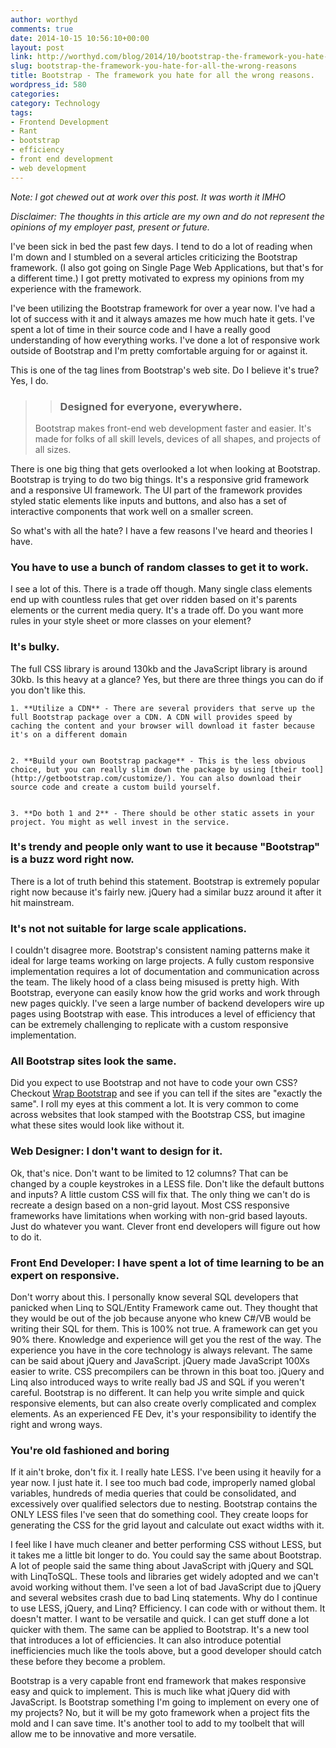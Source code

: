 ```yaml
---
author: worthyd
comments: true
date: 2014-10-15 10:56:10+00:00
layout: post
link: http://worthyd.com/blog/2014/10/bootstrap-the-framework-you-hate-for-all-the-wrong-reasons/
slug: bootstrap-the-framework-you-hate-for-all-the-wrong-reasons
title: Bootstrap - The framework you hate for all the wrong reasons.
wordpress_id: 580
categories:
category: Technology
tags:
- Frontend Development
- Rant
- bootstrap
- efficiency
- front end development
- web development
---
```


_Note: I got chewed out at work over this post.  It was worth it IMHO_

_Disclaimer: The thoughts in this article are my own and do not represent the opinions of my employer past, present or future._

I've been sick in bed the past few days.  I tend to do a lot of reading when I'm down and I stumbled on a several articles criticizing the Bootstrap framework.  (I also got going on Single Page Web Applications, but that's for a different time.)  I got pretty motivated to express my opinions from my experience with the framework.  

I've been utilizing the Bootstrap framework for over a year now. I've had a lot of success with it and it always amazes me how much hate it gets. I've spent a lot of time in their source code and I have a really good understanding of how everything works. I've done a lot of responsive work outside of Bootstrap and I'm pretty comfortable arguing for or against it.

This is one of the tag lines from Bootstrap's web site. Do I believe it's true? Yes, I do.


<blockquote>

> 
> ### Designed for everyone, everywhere.
> 
> 
Bootstrap makes front-end web development faster and easier. It's made for folks of all skill levels, devices of all shapes, and projects of all sizes.</blockquote>


There is one big thing that gets overlooked a lot when looking at Bootstrap. Bootstrap is trying to do two big things. It's a responsive grid framework and a responsive UI framework. The UI part of the framework provides styled static elements like inputs and buttons, and also has a set of interactive components that work well on a smaller screen.

So what's with all the hate? I have a few reasons I've heard and theories I have.


### You have to use a bunch of random classes to get it to work.


I see a lot of this. There is a trade off though. Many single class elements end up with countless rules that get over ridden based on it's parents elements or the current media query. It's a trade off. Do you want more rules in your style sheet or more classes on your element?


### It's bulky.


The full CSS library is around 130kb and the JavaScript library is around 30kb. Is this heavy at a glance? Yes, but there are three things you can do if you don't like this.




	
    1. **Utilize a CDN** - There are several providers that serve up the full Bootstrap package over a CDN. A CDN will provides speed by caching the content and your browser will download it faster because it's on a different domain

	
    2. **Build your own Bootstrap package** - This is the less obvious choice, but you can really slim down the package by using [their tool](http://getbootstrap.com/customize/). You can also download their source code and create a custom build yourself.

	
    3. **Do both 1 and 2** - There should be other static assets in your project. You might as well invest in the service.





### It's trendy and people only want to use it because "Bootstrap" is a buzz word right now.


There is a lot of truth behind this statement. Bootstrap is extremely popular right now because it's fairly new. jQuery had a similar buzz around it after it hit mainstream.


### It's not not suitable for large scale applications.


I couldn't disagree more. Bootstrap's consistent naming patterns make it ideal for large teams working on large projects. A fully custom responsive implementation requires a lot of documentation and communication across the team. The likely hood of a class being misused is pretty high. With Bootstrap, everyone can easily know how the grid works and work through new pages quickly. I've seen a large number of backend developers wire up pages using Bootstrap with ease. This introduces a level of efficiency that can be extremely challenging to replicate with a custom responsive implementation.


### All Bootstrap sites look the same.


Did you expect to use Bootstrap and not have to code your own CSS? Checkout [Wrap Bootstrap](https://wrapbootstrap.com/) and see if you can tell if the sites are "exactly the same". I roll my eyes at this comment a lot. It is very common to come across websites that look stamped with the Bootstrap CSS, but imagine what these sites would look like without it.


### Web Designer: I don't want to design for it.


Ok, that's nice. Don't want to be limited to 12 columns? That can be changed by a couple keystrokes in a LESS file. Don't like the default buttons and inputs? A little custom CSS will fix that. The only thing we can't do is recreate a design based on a non-grid layout. Most CSS responsive frameworks have limitations when working with non-grid based layouts. Just do whatever you want. Clever front end developers will figure out how to do it.


### Front End Developer: I have spent a lot of time learning to be an expert on responsive.


Don't worry about this. I personally know several SQL developers that panicked when Linq to SQL/Entity Framework came out. They thought that they would be out of the job because anyone who knew C#/VB would be writing their SQL for them.  This is 100% not true. A framework can get you 90% there. Knowledge and experience will get you the rest of the way.  The experience you have in the core technology is always relevant.  The same can be said about jQuery and JavaScript.  jQuery made JavaScript 100Xs easier to write.  CSS precompilers can be thrown in this boat too. jQuery and Linq also introduced ways to write really bad JS and SQL if you weren't careful.  Bootstrap is no different.  It can help you write simple and quick responsive elements, but can also create overly complicated and complex elements.  As an experienced FE Dev, it's your responsibility to identify the right and wrong ways.


### You're old fashioned and boring


If it ain't broke, don't fix it. I really hate LESS. I've been using it heavily for a year now. I just hate it. I see too much bad code, improperly named global variables, hundreds of media queries that could be consolidated, and excessively over qualified selectors due to nesting. Bootstrap contains the ONLY LESS files I've seen that do something cool. They create loops for generating the CSS for the grid layout and calculate out exact widths with it.

I feel like I have much cleaner and better performing CSS without LESS, but it takes me a little bit longer to do. You could say the same about Bootstrap. A lot of people said the same thing about JavaScript with jQuery and SQL with LinqToSQL. These tools and libraries get widely adopted and we can't avoid working without them. I've seen a lot of bad JavaScript due to jQuery and several websites crash due to bad Linq statements. Why do I continue to use LESS, jQuery, and Linq? Efficiency. I can code with or without them. It doesn't matter. I want to be versatile and quick. I can get stuff done a lot quicker with them. The same can be applied to Bootstrap. It's a new tool that introduces a lot of efficiencies. It can also introduce potential inefficiencies much like the tools above, but a good developer should catch these before they become a problem.

Bootstrap is a very capable front end framework that makes responsive easy and quick to implement. This is much like what jQuery did with JavaScript. Is Bootstrap something I'm going to implement on every one of my projects? No, but it will be my goto framework when a project fits the mold and I can save time. It's another tool to add to my toolbelt that will allow me to be innovative and more versatile.
